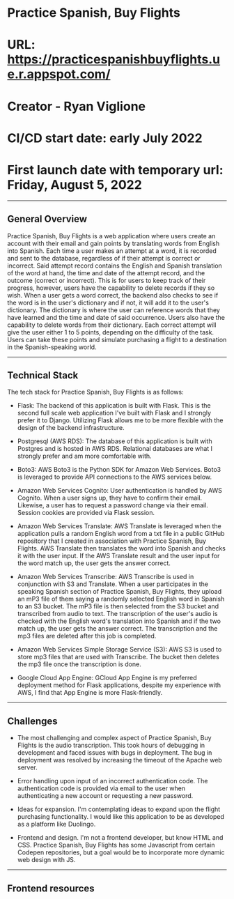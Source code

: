# Practice Spanish, Buy Flights

# URL: https://practicespanishbuyflights.ue.r.appspot.com/

# Creator - Ryan Viglione 

# CI/CD start date: early July 2022

# First launch date with temporary url: Friday, August 5, 2022

-------------------------------------
General Overview
-------------------------------------
Practice Spanish, Buy Flights is a web application where users create an account with their email and gain points by translating 
words from English into Spanish. Each time a user makes an attempt at a word, it is recorded and sent to the database, regardless
of if their attempt is correct or incorrect. Said attempt record contains the English and Spanish translation of the word at hand,
the time and date of the attempt record, and the outcome (correct or incorrect). This is for users to keep track of their progress, however,
users have the capability to delete records if they so wish. When a user gets a word correct, the backend also checks to see if the word is 
in the user's dictionary and if not, it will add it to the user's dictionary. The dictionary is where the user can reference words that 
they have learned and the time and date of said occurrence. Users also have the capability to delete words from their dictionary. Each correct attempt will give the user either 1 to 5 points, depending on 
the difficulty of the task. Users can take these points and simulate purchasing a flight to a destination in the Spanish-speaking world.

-------------------------------------
Technical Stack
-------------------------------------
The tech stack for Practice Spanish, Buy Flights is as follows:

- Flask: The backend of this application is built with Flask. This is the second full scale web application I've built with Flask and I strongly
prefer it to Django. Utilizing Flask allows me to be more flexible with the design of the backend infrastructure.

- Postgresql (AWS RDS): The database of this application is built with Postgres and is hosted in AWS RDS. Relational databases are what
I strongly prefer and am more comfortable with.

- Boto3: AWS Boto3 is the Python SDK for Amazon Web Services. Boto3 is leveraged to provide API connections to the AWS services below.

- Amazon Web Services Cognito: User authentication is handled by AWS Cognito. When a user signs up, they have to confirm their email. Likewise,
a user has to request a password change via their email. Session cookies are provided via Flask session.

- Amazon Web Services Translate: AWS Translate is leveraged when the application pulls a random English word from a txt file in a public GitHub
repository that I created in association with Practice Spanish, Buy Flights. AWS Translate then translates the word into Spanish and
checks it with the user input. If the AWS Translate result and the user input for the word match up, the user gets the answer correct.

- Amazon Web Services Transcribe: AWS Transcribe is used in conjunction with S3 and Translate. When a user participates in the speaking
Spanish section of Practice Spanish, Buy Flights, they upload an mP3 file of them saying a randomly selected English word in Spanish to
an S3 bucket. The mP3 file is then selected from the S3 bucket and transcribed from audio to text. The transcription of the user's audio
is checked with the English word's translation into Spanish and if the two match up, the user gets the answer correct. The transcription
and the mp3 files are deleted after this job is completed.

- Amazon Web Services Simple Storage Service (S3): AWS S3 is used to store mp3 files that are used with Transcribe. The bucket then
deletes the mp3 file once the transcription is done.

- Google Cloud App Engine: GCloud App Engine is my preferred deployment method for Flask applications, despite my experience with AWS,
I find that App Engine is more Flask-friendly.

-------------------------------------
Challenges
-------------------------------------

- The most challenging and complex aspect of Practice Spanish, Buy Flights is the audio transcription. This took hours of debugging in
development and faced issues with bugs in deployment. The bug in deployment was resolved by increasing the timeout of the Apache web server.

- Error handling upon input of an incorrect authentication code. The authentication code is provided via email to the user when authenticating
a new account or requesting a new password. 

- Ideas for expansion. I'm contemplating ideas to expand upon the flight purchasing functionality.
I would like this application to be as developed as a platform like Duolingo.

- Frontend and design. I'm not a frontend developer, but know HTML and CSS. Practice Spanish, Buy Flights has some Javascript from
certain Codepen repositories, but a goal would be to incorporate more dynamic web design with JS.

-------------------------------------
Frontend resources
-------------------------------------
